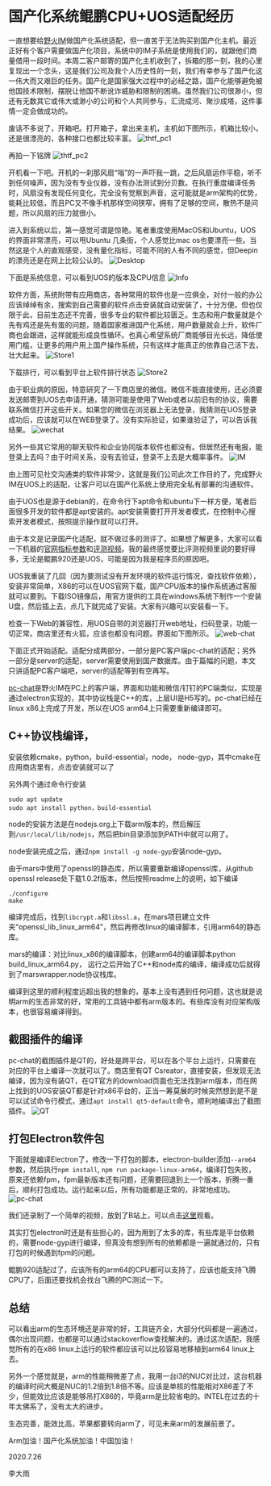 # 国产化系统鲲鹏CPU+UOS适配经历
一直想要给[野火IM](https://github.com/wildfirechat)做国产化系统适配，但一直苦于无法购买到国产化主机。最近正好有个客户需要做国产化项目，系统中的IM子系统是使用我们的，就跟他们商量借用一段时间。本周二客户邮寄的国产化主机收到了，拆箱的那一刻，我的心里复现出一个念头，这是我们公司及我个人历史性的一刻，我们有幸参与了国产化这一伟大而又艰巨的任务。国产化是国家强大过程中的必经之路，国产化能够避免被他国技术限制，摆脱让他国不断讹诈威胁和限制的困境。虽然我们公司很渺小，但还有无数其它或伟大或渺小的公司和个人共同参与，汇流成河、聚沙成塔，这件事情一定会做成功的。

废话不多说了，开箱吧。打开箱子，拿出来主机，主机如下图所示，机箱比较小，还是很漂亮的，各种接口也都比较丰富。
![thtf_pc1](https://static.wildfirechat.cn/uos_11_thtf_pc.png)

再拍一下铭牌
![thtf_pc2](https://static.wildfirechat.cn/uos_12_thtf_pc.png)

开机看一下吧。开机的一刹那风扇“嗡”的一声吓我一跳，之后风扇运作平稳，听不到任何噪声，因为没有专业仪器，没有办法测试到分贝数。在执行重度编译任务时，风扇没有发现任何变化，完全没有觉察到声音，这可能就是arm架构的优势，能耗比较低，而且PC又不像手机那样空间狭窄，拥有了足够的空间，散热不是问题，所以风扇的压力就很小。

进入到系统以后，第一感觉可谓是惊艳。笔者重度使用MacOS和Ubuntu，UOS的界面非常漂亮，可以甩Ubuntu 几条街，个人感觉比mac os也要漂亮一些。当然这是个人的直观感受，没有量化指标，可能不同的人有不同的感觉，但Deepin的漂亮还是在网上比较公认的。
![Desktop](https://static.wildfirechat.cn/uos_1_desktop.png)

下面是系统信息，可以看到UOS的版本及CPU信息
![Info](https://static.wildfirechat.cn/uos_2_info.png)

软件方面，系统附带有应用商店，各种常用的软件也是一应俱全，对付一般的办公应该绰绰有余，搜索到自己需要的软件点击安装就自动安装了，十分方便。但也仅限于此，目前生态还不完善，很多专业的软件都比较匮乏。生态和用户数量就是个先有鸡还是先有蛋的问题，随着国家推进国产化系统，用户数量就会上升，软件厂商也会跟进，这样就能形成良性循环。也真心希望系统厂商能够目光长远，降低使用门槛，让更多的用户用上国产操作系统，只有这样才能真正的依靠自己活下去，壮大起来。
![Store1](https://static.wildfirechat.cn/uos_3_store.png)

下载排行，可以看到平台上软件排行状态
![Store2](https://static.wildfirechat.cn/uos_4_store.png)

由于职业病的原因，特意研究了一下商店里的微信。微信不能直接使用，还必须要发送邮寄到UOS去申请开通，猜测可能是使用了Web或者以前旧有的协议，需要联系微信打开这些开关。如果您的微信在浏览器上无法登录，我猜测在UOS登录成功后，应该就可以在WEB登录了。没有实际验证，如果谁验证了，可以告诉我结果。
![wechat](https://static.wildfirechat.cn/uos_5_wechat.png)

另外一些其它常用的聊天软件和企业协同版本软件也都没有。但居然还有电报，能登录上去吗？由于时间关系，没有去验证，登录不上去是大概率事件。
![IM](https://static.wildfirechat.cn/uos_10_im.png)

由上图可见社交沟通类的软件非常少，这就是我们公司此次工作目的了，完成野火IM在UOS上的适配，让客户可以在国产化系统上使用完全私有部署的沟通软件。

由于UOS也是源于debian的，在命令行下apt命令和ubuntu下一样方便，笔者后面很多开发的软件都是apt安装的。apt安装需要打开开发者模式，在控制中心搜索开发者模式，按照提示操作就可以打开。


由于本文是记录国产化适配，就不做过多的测评了。如果想了解更多，大家可以看一下机器的[官网指标参数](https://www.tongfangpc.com/index.php/gallery-75.html)和[评测视频](https://search.bilibili.com/all?keyword=鲲鹏920)。我的最终感觉要比评测视频里说的要好得多，无论是鲲鹏920还是UOS，可能是因为我是程序员的原因吧。

UOS我重装了几回（因为要测试没有开发环境的软件运行情况，查找软件依赖），安装非常简单，X86的可以在UOS官网下载，国产CPU版本的操作系统通过客服就可以要到。下载ISO镜像后，用官方提供的工具在windows系统下制作一个安装U盘，然后插上去，点几下就完成了安装。大家有兴趣可以安装看一下。

检查一下Web的兼容性，用UOS自带的浏览器打开web地址，扫码登录，功能一切正常。商店里还有火狐，应该也都没有问题。界面如下图所示。
![web-chat](https://static.wildfirechat.cn/uos_7_web_wildfirechat.png)

下面正式开始适配。适配分成两部分，一部分是PC客户端pc-chat的适配；另外一部分是server的适配，server需要使用到国产数据库。由于篇幅的问题，本文只讲适配PC客户端吧，server的适配等到有空再写。

[pc-chat](https://github.com/wildfirechat/pc-chat)是野火IM在PC上的客户端，界面和功能和微信/钉钉的PC端类似，实现是通过electron实现的，其中协议栈是C++的库，上层UI是H5写的。pc-chat已经在linux x86上完成了开发，所以在UOS arm64上只需要重新编译即可。

## C++协议栈编译，
安装依赖cmake，python，build-essential，node， node-gyp，其中cmake在应用商店里有，点击安装就可以了

另外两个通过命令行安装
```
sudo apt update
sudo apt install python，build-essential
```

node的安装方法是在nodejs.org上下载arm版本的，然后解压到```/usr/local/lib/nodejs```，然后把bin目录添加到PATH中就可以用了。

node安装完成之后，通过```npm install -g node-gyp```安装node-gyp。

由于mars中使用了openssl的静态库，所以需要重新编译openssl库，从github openssl release处下载1.0.2f版本，然后按照readme上的说明，如下编译
```
./configure
make
```
编译完成后，找到```libcrypt.a```和```libssl.a```，在mars项目建立文件夹“openssl_lib_linux_arm64”，然后再修改linux的编译脚本，引用arm64的静态库。

mars的编译：对比linux_x86的编译脚本，创建arm64的编译脚本python build_linux_arm64.py， 运行之后开始了C++和node库的编译，编译成功后就得到了marswrapper.node协议栈库。

编译到这里的顺利程度远超出我的想象的，基本上没有遇到任何问题，这也就是说明arm的生态非常的好，常用的工具链中都有arm版本的。有些库没有对应架构版本，也很容易编译得到。

## 截图插件的编译
pc-chat的截图插件是QT的，好处是跨平台，可以在各个平台上运行，只需要在对应的平台上编译一次就可以了。商店里有QT Csreator，直接安装，但发现无法编译，因为没有装QT，在QT官方的download页面也无法找到arm版本，而在网上找到的UOS安装QT都是针对x86平台的，正当一筹莫展的时候突然想到是不是可以试试命令行模式，通过```apt install qt5-default```命令，顺利地编译出了截图插件。
![QT](https://static.wildfirechat.cn/uos_8_qt.png)

## 打包Electron软件包
下面就是编译Electron了，修改一下打包的脚本，electron-builder添加```--arm64```参数，然后执行```npm install```, ```npm run package-linux-arm64```，编译打包失败，原来还依赖fpm，fpm最新版本还有问题，还需要回退到上一个版本，折腾一番后，顺利打包成功。运行起来以后，所有功能都是正常的，非常地成功。
![pc-chat](https://static.wildfirechat.cn/uos_9_pc_wildfirechat.png)

我们还录制了一个简单的视频，放到了B站上，可以点击[这里](https://www.bilibili.com/video/BV14f4y1R7gd?from=search&seid=15341063283696866854)观看。

其实打包electron时还是有些担心的，因为用到了太多的库，有些库是平台依赖的，需要node-gyp进行编译，但真没有想到所有的依赖都是一遍就通过的，只有打包的时候遇到fpm的问题。

鲲鹏920适配过了，应该所有的arm64的CPU都可以支持了，应该也能支持飞腾CPU了，后面还要找机会找台飞腾的PC测试一下。

## 总结
可以看出arm的生态环境还是非常的好，工具链齐全，大部分代码都是一遍通过，偶尔出现问题，也都是可以通过stackoverflow查找解决的。通过这次适配，我感觉所有的在x86 linux上运行的软件都应该可以比较容易地移植到arm64 linux上去。

另外一个感觉就是，arm的性能稍微差了点，我用一台i3的NUC对比过，这台机器的编译时间大概是NUC的1.2倍到1.8倍不等。应该是单核的性能相对X86差了不少，但能效比应该是能够吊打X86的，毕竟arm是比较省电的。INTEL在过去的十年太佛系了，没有太大的进步。

生态完善，能效比高，苹果都要转向arm了，可见未来arm的发展前景了。

Arm加油！国产化系统加油！中国加油！


2020.7.26

李大雨
